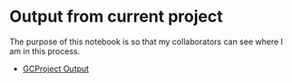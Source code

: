 Output from current project
====================

The purpose of this notebook is so that my collaborators can see where I am in this process.

* [GCProject Output](http://nbviewer.ipython.org/github/errcricket/GCProject_Output/blob/master/Project_Output.ipynb)
